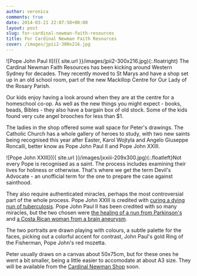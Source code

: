 ```yaml
---
author: veronica
comments: true
date: 2014-03-21 22:07:50+00:00
layout: post
slug: for-cardinal-newman-faith-resources
title: For Cardinal Newman Faith Resources
cover: /images/jpii2-300x216.jpg
---
```



![Pope John Paul II]({{ site.url }}/images/jpii2-300x216.jpg){:.floatright}
The Cardinal Newman Faith Resources has been kicking around Western Sydney for decades.  They recently moved to St Marys and have a shop set up in an old school room, part of the new Mackillop Centre for Our Lady of the Rosary Parish.
<!--more-->

Our kids enjoy having a look around when they are at the centre for a homeschool co-op. As well as the new things you might expect - books, beads, Bibles - they also have a bargain box of old stock.  Some of the kids found very cute angel brooches for less than $1.

The ladies in the shop offered some wall space for Peter's drawings. The Catholic Church has a whole gallery of heroes to study, with two new saints being recognised this year after Easter, Karol Wojtyla and Angelo Giuseppe Roncalli, better know as Pope John Paul II and Pope John XXIII.

![Pope John XXIII]({{ site.url }}/images/jxxiii-209x300.jpg){:.floatleft}Not every Pope is recognised as a saint. The process includes examining their lives for holiness or otherwise.  That's where we get the term Devil's Advocate - an unofficial term for the one to prepare the case against sainthood.

They also require authenticated miracles, perhaps the most controversial part of the whole process.  Pope John XXIII is credited with [curing a dying nun of tuberculosis](http://www.saintanthonyofpadua.net/messaggero/pagina_stampa.asp?R=&ID=80).  Pope John Paul II has been credited with so many miracles, but the two chosen were [the healing of a nun from Parkinson's](http://www.zenit.org/en/articles/sister-marie-simon-pierre-on-her-cure-from-parkinson) and [a Costa Rican woman from a brain aneurysm](http://www.spiegel.de/international/world/the-story-behind-the-miracle-leading-to-pope-john-paul-ii-canonization-a-956912.html).

The two portraits are drawn playing with colours, a subtle palette for the faces, picking out a colorful accent for contrast, John Paul's gold Ring of the Fisherman, Pope John's red mozetta.

Peter usually draws on a canvas about 50x75cm, but for these ones he went a bit smaller, being a little easier to accomodate at about A3 size.  They will be available from the [Cardinal Newman Shop](http://cardinalnewman.com.au/) soon.
